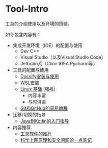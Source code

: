 # Tool-Intro
工具的介绍使用以及环境的搭建。

如今包含内容有：
- 集成开发环境（IDE）的配置与使用
  - Dev C++
  - Visual Studio（以及Visual Studio Code）
  - Jetbrain系（Clion IDEA Pycharm等）
- 工具的配置与使用  
  - [Docsify安装与使用](Docsify-QuikStart/README.md)
  - [WSL安装](WSL-install/README.md)
  - [Linux 基础](https://101.lug.ustc.edu.cn/) (强推)
    - 内容丰富
    - 与时俱进
  - [Git和GitHub的简易教程](https://hughclub.github.io/simple-git-guide-chinese/)
- 迁移/切换的指导
  - [Java到Kotlin的入门指导](https://hughclub.github.io/java-kotlin-guide-chinese/)
- 内容推荐
  - [工具软件的推荐](Tool-Software/README.md)
  - [科学上网原理和安全问题的一点笔记](GFW/README,md)

